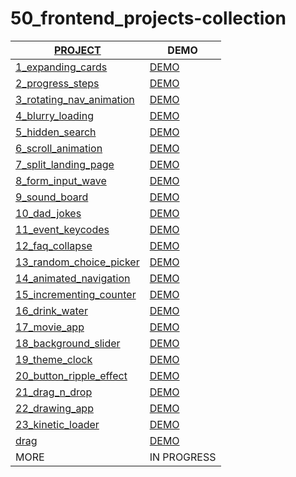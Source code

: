 # 50_frontend_projects-collection

| [PROJECT](https://50projects50days.com/)  | DEMO |
|----------|----------|
| [1_expanding_cards](https://github.com/yswnqc/50_frontend_projects-1_expanding_cards) | [DEMO](https://yswnqc.github.io/50_frontend_projects-1_expanding_cards/) | 
| [2_progress_steps](https://github.com/yswnqc/50_frontend_projects-2_progress_steps) | [DEMO](https://yswnqc.github.io/50_frontend_projects-2_progress_steps/) | 
| [3_rotating_nav_animation](https://github.com/yswnqc/50_frontend_projects-3_rotating_nav_animation) | [DEMO](https://yswnqc.github.io/50_frontend_projects-3_rotating_nav_animation/) | 
| [4_blurry_loading](https://github.com/yswnqc/50_frontend_projects-4_blurry_loading) | [DEMO](https://yswnqc.github.io/50_frontend_projects-4_blurry_loading/) | 
| [5_hidden_search](https://github.com/yswnqc/50_frontend_projects-5_hidden_search) | [DEMO](https://yswnqc.github.io/50_frontend_projects-5_hidden_search/) | 
| [6_scroll_animation](https://github.com/yswnqc/50_frontend_projects-6_scroll_animation) | [DEMO](https://yswnqc.github.io/50_frontend_projects-6_scroll_animation/) | 
| [7_split_landing_page](https://github.com/yswnqc/50_frontend_projects-7_split_landing_page) | [DEMO](https://yswnqc.github.io/50_frontend_projects-7_split_landing_page/) | 
| [8_form_input_wave](https://github.com/yswnqc/50_frontend_projects-8_form_input_wave) | [DEMO](https://yswnqc.github.io/50_frontend_projects-8_form_input_wave/) | 
| [9_sound_board](https://github.com/yswnqc/50_frontend_projects-9_sound_board) | [DEMO](https://yswnqc.github.io/50_frontend_projects-9_sound_board/) | 
| [10_dad_jokes](https://github.com/yswnqc/50_frontend_projects-10_dad_jokes) | [DEMO](https://yswnqc.github.io/50_frontend_projects-10_dad_jokes/) | 
| [11_event_keycodes](https://github.com/yswnqc/50_frontend_projects-11_event_keycodes) | [DEMO](https://yswnqc.github.io/50_frontend_projects-11_event_keycodes/) | 
| [12_faq_collapse](https://github.com/yswnqc/50_frontend_projects-12_faq_collapse) | [DEMO](https://yswnqc.github.io/50_frontend_projects-12_faq_collapse/) | 
| [13_random_choice_picker](https://github.com/yswnqc/50_frontend_projects-13_random_choice_picker) | [DEMO](https://yswnqc.github.io/50_frontend_projects-13_random_choice_picker/) | 
| [14_animated_navigation](https://github.com/yswnqc/50_frontend_projects-14_animated_navigation) | [DEMO](https://yswnqc.github.io/50_frontend_projects-14_animated_navigation/) | 
| [15_incrementing_counter](https://github.com/yswnqc/50_frontend_projects-15_incrementing_counter) | [DEMO](https://yswnqc.github.io/50_frontend_projects-15_incrementing_counter/) | 
| [16_drink_water](https://github.com/yswnqc/50_frontend_projects-16_drink_water) | [DEMO](https://yswnqc.github.io/50_frontend_projects-16_drink_water/) | 
| [17_movie_app](https://github.com/yswnqc/50_frontend_projects-17_movie_app) | [DEMO](https://yswnqc.github.io/50_frontend_projects-17_movie_app/) | 
| [18_background_slider](https://github.com/yswnqc/50_frontend_projects-18_background_slider) | [DEMO](https://yswnqc.github.io/50_frontend_projects-18_background_slider/) | 
| [19_theme_clock](https://github.com/yswnqc/50_frontend_projects-19_theme_clock) | [DEMO](https://yswnqc.github.io/50_frontend_projects-19_theme_clock/) | 
| [20_button_ripple_effect](https://github.com/yswnqc/50_frontend_projects-20_button_ripple_effect) | [DEMO](https://yswnqc.github.io/50_frontend_projects-20_button_ripple_effect/) | 
| [21_drag_n_drop](https://github.com/yswnqc/50_frontend_projects-21_drag_n_drop) | [DEMO](https://yswnqc.github.io/50_frontend_projects-21_drag_n_drop/) | 
| [22_drawing_app](https://github.com/yswnqc/50_frontend_projects-22_drawing_app) | [DEMO](https://yswnqc.github.io/50_frontend_projects-22_drawing_app/) | 
| [23_kinetic_loader](https://github.com/yswnqc/50_frontend_projects-23_kinetic_loader) | [DEMO](https://yswnqc.github.io/50_frontend_projects-23_kinetic_loader/) | 
| [drag](https://github.com/yswnqc/50_frontend_projects-drag) | [DEMO](https://yswnqc.github.io/50_frontend_projects-drag/) | 
| MORE | IN PROGRESS | 
